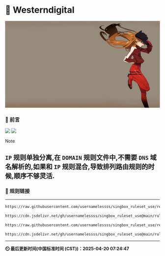
# 🧸 Westerndigital
![](https://raw.githubusercontent.com/usernamelessss/picture-bed/main/images/202504042256831.jpg)
### 📣 前言
![](https://shields.io/badge/-移除重复规则-ff69b4) ![](https://shields.io/badge/-IP&nbsp;规则单独存放不与&nbsp;DOMAIN&nbsp;等混合-green)
> [!NOTE]
**`IP` 规则单独分离,在 `DOMAIN` 规则文件中,不需要 `DNS` 域名解析的,如果和 `IP` 规则混合,导致排列路由规则的时候,顺序不够灵活.**
---

###  🔗 规则链接
---

```url
https://raw.githubusercontent.com/usernamelessss/singbox_ruleset_use/refs/heads/main/rule/Westerndigital/Westerndigital_No_IP.json
```

```url
https://cdn.jsdelivr.net/gh/usernamelessss/singbox_ruleset_use@main/rule/Westerndigital/Westerndigital_No_IP.json
```

```url
https://raw.githubusercontent.com/usernamelessss/singbox_ruleset_use/refs/heads/main/rule/Westerndigital/Westerndigital_No_IP.srs
```

```url
https://cdn.jsdelivr.net/gh/usernamelessss/singbox_ruleset_use@main/rule/Westerndigital/Westerndigital_No_IP.srs
```

---
**⏲️ 最后更新时间(中国标准时间 (CST))：2025-04-20 07:24:47**